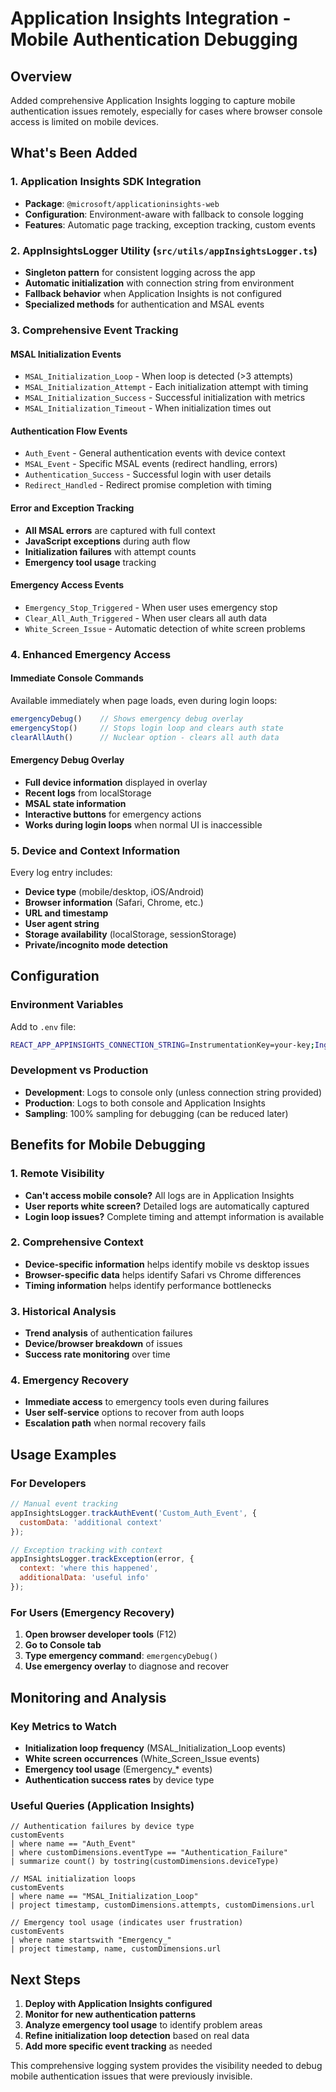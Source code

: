 # Application Insights Integration - Mobile Authentication Debugging

## Overview

Added comprehensive Application Insights logging to capture mobile authentication issues remotely, especially for cases where browser console access is limited on mobile devices.

## What's Been Added

### 1. Application Insights SDK Integration
- **Package**: `@microsoft/applicationinsights-web`
- **Configuration**: Environment-aware with fallback to console logging
- **Features**: Automatic page tracking, exception tracking, custom events

### 2. AppInsightsLogger Utility (`src/utils/appInsightsLogger.ts`)
- **Singleton pattern** for consistent logging across the app
- **Automatic initialization** with connection string from environment
- **Fallback behavior** when Application Insights is not configured
- **Specialized methods** for authentication and MSAL events

### 3. Comprehensive Event Tracking

#### MSAL Initialization Events
- `MSAL_Initialization_Loop` - When loop is detected (>3 attempts)
- `MSAL_Initialization_Attempt` - Each initialization attempt with timing
- `MSAL_Initialization_Success` - Successful initialization with metrics
- `MSAL_Initialization_Timeout` - When initialization times out

#### Authentication Flow Events
- `Auth_Event` - General authentication events with device context
- `MSAL_Event` - Specific MSAL events (redirect handling, errors)
- `Authentication_Success` - Successful login with user details
- `Redirect_Handled` - Redirect promise completion with timing

#### Error and Exception Tracking
- **All MSAL errors** are captured with full context
- **JavaScript exceptions** during auth flow
- **Initialization failures** with attempt counts
- **Emergency tool usage** tracking

#### Emergency Access Events
- `Emergency_Stop_Triggered` - When user uses emergency stop
- `Clear_All_Auth_Triggered` - When user clears all auth data
- `White_Screen_Issue` - Automatic detection of white screen problems

### 4. Enhanced Emergency Access

#### Immediate Console Commands
Available immediately when page loads, even during login loops:

```javascript
emergencyDebug()    // Shows emergency debug overlay
emergencyStop()     // Stops login loop and clears auth state
clearAllAuth()      // Nuclear option - clears all auth data
```

#### Emergency Debug Overlay
- **Full device information** displayed in overlay
- **Recent logs** from localStorage
- **MSAL state information** 
- **Interactive buttons** for emergency actions
- **Works during login loops** when normal UI is inaccessible

### 5. Device and Context Information

Every log entry includes:
- **Device type** (mobile/desktop, iOS/Android)
- **Browser information** (Safari, Chrome, etc.)
- **URL and timestamp**
- **User agent string**
- **Storage availability** (localStorage, sessionStorage)
- **Private/incognito mode detection**

## Configuration

### Environment Variables

Add to `.env` file:
```bash
REACT_APP_APPINSIGHTS_CONNECTION_STRING=InstrumentationKey=your-key;IngestionEndpoint=https://region.in.applicationinsights.azure.com/
```

### Development vs Production
- **Development**: Logs to console only (unless connection string provided)
- **Production**: Logs to both console and Application Insights
- **Sampling**: 100% sampling for debugging (can be reduced later)

## Benefits for Mobile Debugging

### 1. Remote Visibility
- **Can't access mobile console?** All logs are in Application Insights
- **User reports white screen?** Detailed logs are automatically captured
- **Login loop issues?** Complete timing and attempt information is available

### 2. Comprehensive Context
- **Device-specific information** helps identify mobile vs desktop issues
- **Browser-specific data** helps identify Safari vs Chrome differences
- **Timing information** helps identify performance bottlenecks

### 3. Historical Analysis
- **Trend analysis** of authentication failures
- **Device/browser breakdown** of issues
- **Success rate monitoring** over time

### 4. Emergency Recovery
- **Immediate access** to emergency tools even during failures
- **User self-service** options to recover from auth loops
- **Escalation path** when normal recovery fails

## Usage Examples

### For Developers
```javascript
// Manual event tracking
appInsightsLogger.trackAuthEvent('Custom_Auth_Event', {
  customData: 'additional context'
});

// Exception tracking with context
appInsightsLogger.trackException(error, {
  context: 'where this happened',
  additionalData: 'useful info'
});
```

### For Users (Emergency Recovery)
1. **Open browser developer tools** (F12)
2. **Go to Console tab**
3. **Type emergency command**: `emergencyDebug()`
4. **Use emergency overlay** to diagnose and recover

## Monitoring and Analysis

### Key Metrics to Watch
- **Initialization loop frequency** (MSAL_Initialization_Loop events)
- **White screen occurrences** (White_Screen_Issue events)
- **Emergency tool usage** (Emergency_* events)
- **Authentication success rates** by device type

### Useful Queries (Application Insights)
```kusto
// Authentication failures by device type
customEvents
| where name == "Auth_Event"
| where customDimensions.eventType == "Authentication_Failure"
| summarize count() by tostring(customDimensions.deviceType)

// MSAL initialization loops
customEvents
| where name == "MSAL_Initialization_Loop"
| project timestamp, customDimensions.attempts, customDimensions.url

// Emergency tool usage (indicates user frustration)
customEvents
| where name startswith "Emergency_"
| project timestamp, name, customDimensions.url
```

## Next Steps

1. **Deploy with Application Insights configured**
2. **Monitor for new authentication patterns**
3. **Analyze emergency tool usage** to identify problem areas
4. **Refine initialization loop detection** based on real data
5. **Add more specific event tracking** as needed

This comprehensive logging system provides the visibility needed to debug mobile authentication issues that were previously invisible.

